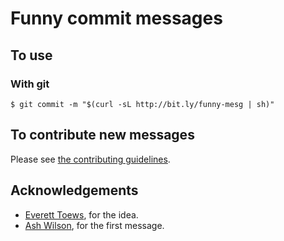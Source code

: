 # Funny commit messages

## To use

### With git
```
$ git commit -m "$(curl -sL http://bit.ly/funny-mesg | sh)"
```

## To contribute new messages
Please see [the contributing guidelines](/CONTRIBUTING.md).

## Acknowledgements
* [Everett Toews](https://github.com/everett-toews), for the idea.
* [Ash Wilson](https://github.com/smashwilson), for the first message.
